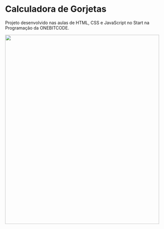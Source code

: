﻿# Calculadora de Gorjetas
 
 Projeto desenvolvido nas aulas de HTML, CSS e JavaScript no Start na Programação da ONEBITCODE.

<img src="https://user-images.githubusercontent.com/82963566/215018539-60a3f51d-9b34-4ad1-9522-c705903ceb72.png" height="616" width="500" >

